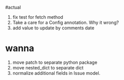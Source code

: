 #actual 

1. fix test for fetch method
1. Take a care for a Config annotation. Why it wrong?
1. add value to update by comments date

# wanna
1. move patch to separate python package
1. move nested_dict to separate dict
1. normalize additional fields in Issue model.
